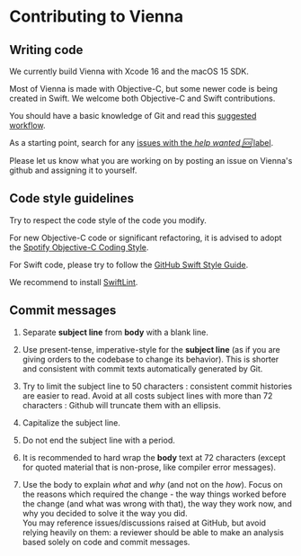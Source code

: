 # Contributing to Vienna

## Writing code

We currently build Vienna with Xcode 16 and the macOS 15 SDK.

Most of Vienna is made with Objective-C, but some newer code is being created in Swift. We welcome both Objective-C and Swift contributions.

You should have a basic knowledge of Git and read this [suggested workflow](https://github.com/ViennaRSS/vienna-rss/wiki/Good-manners-with-Git).

As a starting point, search for any [issues with the *help wanted 🆘* label](https://github.com/ViennaRSS/vienna-rss/labels/help%20wanted%20%3Asos%3A).

Please let us know what you are working on by posting an issue on Vienna's github and assigning it to yourself.

## Code style guidelines

Try to respect the code style of the code you modify. 

For new Objective-C code or significant refactoring, it is advised to adopt the [Spotify Objective-C Coding Style](https://github.com/spotify/ios-style).

For Swift code, please try to follow the [GitHub Swift Style Guide](https://github.com/github/swift-style-guide).

We recommend to install [SwiftLint](https://github.com/realm/SwiftLint).

## Commit messages

1. Separate __subject line__ from __body__ with a blank line.

2. Use present-tense, imperative-style for the __subject line__ (as if you are giving orders to the codebase to change its behavior). This is shorter and consistent with commit texts automatically generated by Git.

3. Try to limit the subject line to 50 characters : consistent commit histories are easier to read. Avoid at all costs subject lines with more than 72 characters : Github will truncate them with an ellipsis.

4. Capitalize the subject line.

5. Do not end the subject line with a period.

6. It is recommended to hard wrap the __body__ text at 72 characters (except for quoted material that is non-prose, like compiler error messages).

7. Use the body to explain _what_ and _why_ (and not on the _how_). Focus on the reasons which required the change - the way things worked before the change (and what was wrong with that), the way they work now, and why you decided to solve it the way you did.  
You may reference issues/discussions raised at GitHub, but avoid relying heavily on them: a reviewer should be able to make an analysis based solely on code and commit messages.

